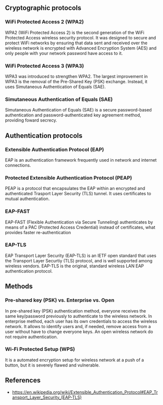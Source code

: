 ## Cryptographic protocols
### WiFi Protected Access 2 (WPA2)
WPA2 (WiFi Protected Access 2) is the second generation of the WiFi Protected Access wireless security protocol. It was designed to secure and protect WiFi networks by ensuring that data sent and received over the wireless network is encrypted with Advanced Encryption System (AES) and only people with your network password have access to it.
### WiFi Protected Access 3 (WPA3)
WPA3 was introduced to strengthen WPA2. The largest improvement in WPA3 is the removal of the Pre-Shared Key (PSK) exchange. Instead, it uses Simutaneous Authentication of Equals (SAE).
### Simutaneous Authentication of Equals (SAE)
Simutaneous Authentication of Equals (SAE) is a secure password-based authentication and password-authenticated key agreement method, providing foward secrecy.

## Authentication protocols
### Extensible Authentication Protocol (EAP)
EAP is an authentication framework frequently used in network and internet connections.
### Protected Extensible Authentication Protocol (PEAP)
PEAP is a protocol that encapsulates the EAP within an encrypted and authenticated Trasport Layer Security (TLS) tunnel. It uses certificates to mutual authentication.
### EAP-FAST
EAP-FAST (Flexible Authentication via Secure Tunneling) authenticates by means of a PAC (Protected Access Credential) instead of certificates, what provides faster re-authentication
### EAP-TLS
EAP Transport Layer Security (EAP-TLS) is an IETF open standard that uses the Transport Layer Securtiy (TLS) protocol, and is well supported among wireless vendors. EAP-TLS is the original, standard wireless LAN EAP authentication protocol. 

## Methods
### Pre-shared key (PSK) vs. Enterprise vs. Open
In pre-shared key (PSK) authentication method, everyone receives the same key/password previously to authenticate to the wireless network. In enterprise method, each user has its own credentials to access the wireless network. It allows to identify users and, if needed, remove access from a user without have to change everyone keys. An open wireless network do not require authentication.
### Wi-Fi Protected Setup (WPS)
It is a automated encryption setup for wireless network at a push of a button, but it is severely flawed and vulnerable.

## References
- https://en.wikipedia.org/wiki/Extensible_Authentication_Protocol#EAP_Transport_Layer_Security_(EAP-TLS)
